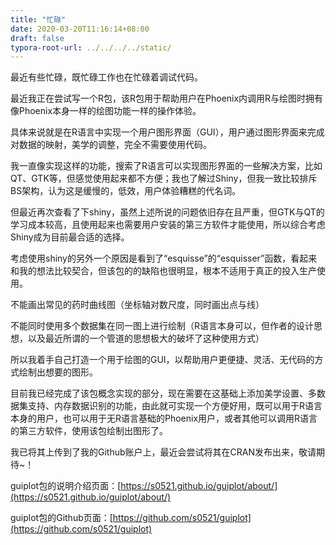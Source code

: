 ```yaml
---
title: "忙碌"
date: 2020-03-20T11:16:14+08:00
draft: false
typora-root-url: ../../../../static/
---
```


最近有些忙碌，既忙碌工作也在忙碌着调试代码。

最近我正在尝试写一个R包，该R包用于帮助用户在Phoenix内调用R与绘图时拥有像Phoenix本身一样的绘图功能一样的操作体验。

具体来说就是在R语言中实现一个用户图形界面（GUI），用户通过图形界面来完成对数据的映射，美学的调整，完全不需要使用代码。

我一直像实现这样的功能，搜索了R语言可以实现图形界面的一些解决方案，比如QT、GTK等，但感觉使用起来都不方便；我也了解过Shiny，但我一致比较排斥BS架构，认为这是缓慢的，低效，用户体验糟糕的代名词。

但最近再次查看了下shiny，虽然上述所说的问题依旧存在且严重，但GTK与QT的学习成本较高，且使用起来也需要用户安装的第三方软件才能使用，所以综合考虑Shiny成为目前最合适的选择。

考虑使用shiny的另外一个原因是看到了“esquisse”的“esquisser”函数，看起来和我的想法比较契合，但该包的的缺陷也很明显，根本不适用于真正的投入生产使用。

不能画出常见的药时曲线图（坐标轴对数尺度，同时画出点与线）

不能同时使用多个数据集在同一图上进行绘制（R语言本身可以，但作者的设计思想，以及最近所谓的一个管道的思想极大的破坏了这种使用方式）

所以我着手自己打造一个用于绘图的GUI，以帮助用户更便捷、灵活、无代码的方式绘制出想要的图形。

目前我已经完成了该包概念实现的部分，现在需要在这基础上添加美学设置、多数据集支持、内存数据识别的功能，由此就可实现一个方便好用，既可以用于R语言本身的用户，也可以用于无R语言基础的Phoenix用户，或者其他可以调用R语言的第三方软件，使用该包绘制出图形了。

我已将其上传到了我的Github账户上，最近会尝试将其在CRAN发布出来，敬请期待~！



guiplot包的说明介绍页面：[https://s0521.github.io/guiplot/about/](https://s0521.github.io/guiplot/about/)

guiplot包的Github页面：[https://github.com/s0521/guiplot](https://github.com/s0521/guiplot)